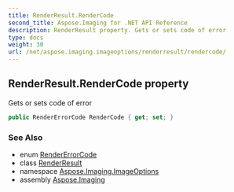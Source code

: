 ```yaml
---
title: RenderResult.RenderCode
second_title: Aspose.Imaging for .NET API Reference
description: RenderResult property. Gets or sets code of error
type: docs
weight: 30
url: /net/aspose.imaging.imageoptions/renderresult/rendercode/
---
```

## RenderResult.RenderCode property

Gets or sets code of error

```csharp
public RenderErrorCode RenderCode { get; set; }
```

### See Also

* enum [RenderErrorCode](../../rendererrorcode/)
* class [RenderResult](../)
* namespace [Aspose.Imaging.ImageOptions](../../renderresult/)
* assembly [Aspose.Imaging](../../../)


